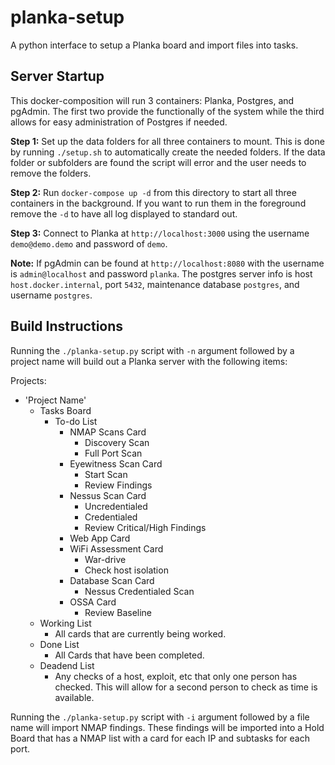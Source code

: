 # planka-setup
A python interface to setup a Planka board and import files into tasks. 

## Server Startup ##

This docker-composition will run 3 containers: Planka, Postgres, and pgAdmin. The first two provide the functionally of the system while the third allows for easy administration of Postgres if needed. 

**Step 1:** Set up the data folders for all three containers to mount. This is done by running `./setup.sh` to automatically create the needed folders. If the data folder or subfolders are found the script will error and the user needs to remove the folders.

**Step 2:** Run `docker-compose up -d` from this directory to start all three containers in the background. If you want to run them in the foreground remove the `-d` to have all log displayed to standard out. 

**Step 3:** Connect to Planka at `http://localhost:3000` using the username `demo@demo.demo` and password of `demo`. 

**Note:** If pgAdmin can be found at `http://localhost:8080` with the username is `admin@localhost` and password `planka`. The postgres server info is host `host.docker.internal`, port `5432`, maintenance database `postgres`, and username `postgres`.

## Build Instructions ##

Running the `./planka-setup.py` script with `-n` argument followed by a project name will build out a Planka server with the following items:

Projects:

* 'Project Name'
   * Tasks Board
      * To-do List
         * NMAP Scans Card
            * Discovery Scan
            * Full Port Scan
         * Eyewitness Scan Card
            * Start Scan
            * Review Findings
         * Nessus Scan Card
            * Uncredentialed
            * Credentialed
            * Review Critical/High Findings
         * Web App Card
         * WiFi Assessment Card
            * War-drive
            * Check host isolation
         * Database Scan Card
            * Nessus Credentialed Scan
         * OSSA Card
            * Review Baseline
   * Working List
      * All cards that are currently being worked.
   * Done List
      * All Cards that have been completed.
   * Deadend List
      * Any checks of a host, exploit, etc that only one person has checked. This will allow for a second person to check as time is available. 

Running the `./planka-setup.py` script with `-i` argument followed by a file name will import NMAP findings. These findings will be imported into a Hold Board that has a NMAP list with a card for each IP and subtasks for each port. 
                
